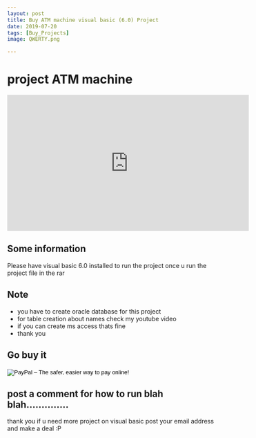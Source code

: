 ```yaml
---
layout: post
title: Buy ATM machine visual basic (6.0) Project
date: 2019-07-20 
tags: [Buy_Projects]
image: QWERTY.png

---
```








# project ATM machine

<iframe width="560" height="315" src="https://www.youtube.com/embed/SXfr4MmlOuw" frameborder="0" allow="accelerometer; autoplay; encrypted-media; gyroscope; picture-in-picture" allowfullscreen></iframe>

## Some information
Please have visual basic 6.0 installed to run the project
once u run the project file in the rar 
## Note

 - you have to create oracle database for this project 
 - for table creation about names check my youtube video
 - if you can create ms access thats fine 
 - thank you

## Go buy it 

<form action="https://www.paypal.com/cgi-bin/webscr" method="post" target="_top">
<input type="hidden" name="cmd" value="_s-xclick">
<input type="hidden" name="hosted_button_id" value="BKMJUUH79H7Z2">
<input type="image" src="https://www.paypalobjects.com/en_GB/i/btn/btn_buynowCC_LG.gif" border="0" name="submit" alt="PayPal – The safer, easier way to pay online!">
<img alt="" border="0" src="https://www.paypalobjects.com/en_GB/i/scr/pixel.gif" width="1" height="1">
</form>



## post a comment for how to run blah blah..............

thank you if u need more project on visual basic 
post your email address and make a deal :P



